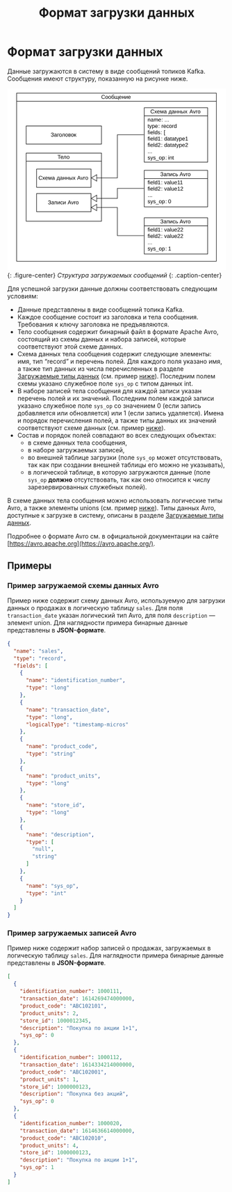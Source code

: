 ﻿---
layout: default
title: Формат загрузки данных
nav_order: 4
parent: Справочная информация
has_children: false
has_toc: false
---

# Формат загрузки данных

Данные загружаются в систему в виде сообщений топиков Kafka. Сообщения имеют структуру, показанную 
на рисунке ниже.

![](Структура_загружаемого_сообщения.svg)
{: .figure-center}
*Структура загружаемых сообщений*
{: .caption-center}

Для успешной загрузки данные должны соответствовать следующим условиям:
*   Данные представлены в виде сообщений топика Kafka.
*   Каждое сообщение состоит из заголовка и тела сообщения. Требования к ключу заголовка не предъявляются.
*   Тело сообщения содержит бинарный файл в формате Apache Avro, состоящий из схемы данных и набора записей, 
    которые соответствуют этой схеме данных.
*   Схема данных тела сообщения содержит следующие элементы: имя, тип “record” и перечень полей. 
    Для каждого поля указано имя, а также тип данных из числа перечисленных в разделе 
    [Загружаемые типы данных](../Поддерживаемые_типы_данных/Загружаемые_типы_данных/Загружаемые_типы_данных.md) 
    (см. пример [ниже](#пример-загружаемой-схемы-данных-avro)). Последним полем схемы указано служебное поле `sys_op` с типом данных int.
*   В наборе записей тела сообщения для каждой записи указан перечень полей и их значений. Последним полем 
    каждой записи указано служебное поле `sys_op` со значением 0 (если запись добавляется или обновляется) 
    или 1 (если запись удаляется). Имена и порядок перечисления полей, а также типы данных их значений 
    соответствуют схеме данных (см. пример [ниже](#пример-загружаемых-записей-avro)).
*   Состав и порядок полей совпадают во всех следующих объектах:
    *   в схеме данных тела сообщения,
    *   в наборе загружаемых записей,
    *   во внешней таблице загрузки (поле `sys_op` может отсутствовать, так как при создании внешней 
        таблицы его можно не указывать),
    *   в логической таблице, в которую загружаются данные (поле `sys_op` **должно** отсутствовать, 
        так как оно относится к числу зарезервированных служебных полей).
        
В схеме данных тела сообщения можно использовать логические типы Avro, а также элементы unions 
(см. пример [ниже](#пример-загружаемой-схемы-данных-avro)). Типы данных Avro, доступные к загрузке в систему, описаны в разделе 
[Загружаемые типы данных](../Поддерживаемые_типы_данных/Загружаемые_типы_данных/Загружаемые_типы_данных.md).

Подробнее о формате Avro см. в официальной документации на сайте [https://avro.apache.org](https://avro.apache.org/).

## Примеры

### Пример загружаемой схемы данных Avro

Пример ниже содержит схему данных Avro, используемую для загрузки данных о продажах в логическую таблицу 
`sales`. Для поля `transaction_date` указан логический тип Avro, для поля `description` — элемент union. 
Для наглядности примера бинарные данные представлены в **JSON-формате**.
```json
{
  "name": "sales",
  "type": "record",
  "fields": [
    {
      "name": "identification_number",
      "type": "long"
    },
    {
      "name": "transaction_date",
      "type": "long",
      "logicalType": "timestamp-micros"
    },
    {
      "name": "product_code",
      "type": "string"
    },
    {
      "name": "product_units",
      "type": "long"
    },
    {
      "name": "store_id",
      "type": "long"
    },
    {
      "name": "description",
      "type": [
        "null",
        "string"
      ]
    },
    {
      "name": "sys_op",
      "type": "int"
    }
  ]
}
```

### Пример загружаемых записей Avro

Пример ниже содержит набор записей о продажах, загружаемых в логическую таблицу `sales`. 
Для наглядности примера бинарные данные представлены в **JSON-формате**.
```json
[
  {
    "identification_number": 1000111,
    "transaction_date": 1614269474000000,
    "product_code": "ABC102101",
    "product_units": 2,
    "store_id": 1000012345,
    "description": "Покупка по акции 1+1",
    "sys_op": 0
  },
  {
    "identification_number": 1000112,
    "transaction_date": 1614334214000000,
    "product_code": "ABC102001",
    "product_units": 1,
    "store_id": 1000000123,
    "description": "Покупка без акций",
    "sys_op": 0
  },
  {
    "identification_number": 1000020,
    "transaction_date": 1614636614000000,
    "product_code": "ABC102010",
    "product_units": 4,
    "store_id": 1000000123,
    "description": "Покупка по акции 1+1",
    "sys_op": 1
  }
]
```